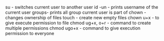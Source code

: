 su - switches current user to another user
id -un - prints username of the current user
groups- prints all group current user is part of
chown - changes ownership of files
touch - create new empty files
chown u+x - to give execute permission to file
chmod ug+x, o+r - command to create multiple permissions
chmod ugo+x - command to give execution permission to everyone

